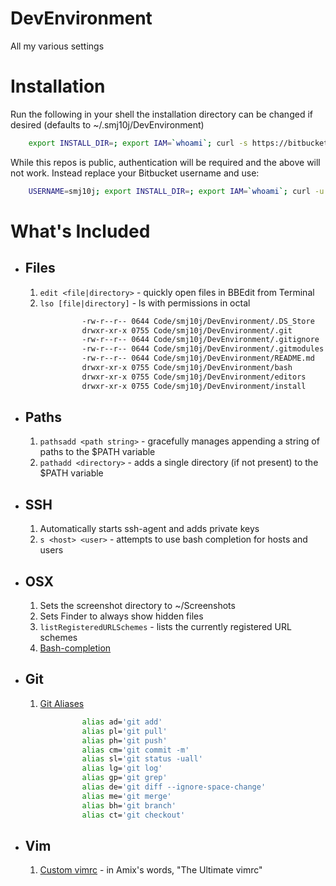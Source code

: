 DevEnvironment
==============

All my various settings

# Installation #

Run the following in your shell the installation directory can be changed if desired (defaults to ~/.smj10j/DevEnvironment)
``` .bash 
	export INSTALL_DIR=; export IAM=`whoami`; curl -s https://bitbucket.org/smj10j/devenvironment/raw/master/install/install.sh | sudo /bin/bash
```

While this repos is public, authentication will be required and the above will not work. Instead replace your Bitbucket username and use:
``` .bash 
	USERNAME=smj10j; export INSTALL_DIR=; export IAM=`whoami`; curl -u $USERNAME -s https://bitbucket.org/smj10j/devenvironment/raw/master/install/install.sh | sudo /bin/bash
```

# What's Included #

- ## Files ##
	1. `edit <file|directory>` - quickly open files in BBEdit from Terminal
	2. `lso [file|directory]` - ls with permissions in octal
``` bash
				-rw-r--r-- 0644 Code/smj10j/DevEnvironment/.DS_Store
				drwxr-xr-x 0755 Code/smj10j/DevEnvironment/.git
				-rw-r--r-- 0644 Code/smj10j/DevEnvironment/.gitignore
				-rw-r--r-- 0644 Code/smj10j/DevEnvironment/.gitmodules
				-rw-r--r-- 0644 Code/smj10j/DevEnvironment/README.md
				drwxr-xr-x 0755 Code/smj10j/DevEnvironment/bash
				drwxr-xr-x 0755 Code/smj10j/DevEnvironment/editors
				drwxr-xr-x 0755 Code/smj10j/DevEnvironment/install
```
	
	
- ## Paths ##
	1. `pathsadd <path string>` - gracefully manages appending a string of paths to the $PATH variable
	2. `pathadd <directory>` - adds a single directory (if not present) to the $PATH variable
		
		
- ## SSH ##
	1. Automatically starts ssh-agent and adds private keys
	2. `s <host> <user>` - attempts to use bash completion for hosts and users


- ## OSX ##
	1. Sets the screenshot directory to  ~/Screenshots
	2. Sets Finder to always show hidden files
	3. `listRegisteredURLSchemes` - lists the currently registered URL schemes
	4. [Bash-completion](http://trac.macports.org/wiki/howto/bash-completion)

- ## Git ##
	1. [Git Aliases](http://www.jperla.com/blog/post/teach-yourself-git-in-2-minutes)
``` bash
				alias ad='git add'
				alias pl='git pull'
				alias ph='git push'
				alias cm='git commit -m'
				alias sl='git status -uall'
				alias lg='git log'
				alias gp='git grep'
				alias de='git diff --ignore-space-change'
				alias me='git merge'
				alias bh='git branch'
				alias ct='git checkout'
```

- ## Vim ##
	1. [Custom vimrc](https://github.com/amix/vimrc) - in Amix's words, "The Ultimate vimrc"
		
		
		
		
		
		
		
		
		